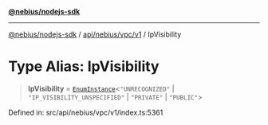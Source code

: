 [**@nebius/nodejs-sdk**](../../../../../README.md)

---

[@nebius/nodejs-sdk](../../../../../README.md) / [api/nebius/vpc/v1](../README.md) / IpVisibility

# Type Alias: IpVisibility

> **IpVisibility** = [`EnumInstance`](../../../../../runtime/protos/enum/type-aliases/EnumInstance.md)\<`"UNRECOGNIZED"` \| `"IP_VISIBILITY_UNSPECIFIED"` \| `"PRIVATE"` \| `"PUBLIC"`\>

Defined in: src/api/nebius/vpc/v1/index.ts:5361

